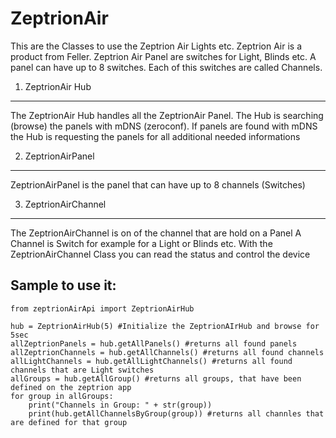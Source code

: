 ZeptrionAir
===========

This are the Classes to use the Zeptrion Air Lights etc. Zeptrion Air is
a product from Feller. Zeptrion Air Panel are switches for Light, Blinds
etc. A panel can have up to 8 switches. Each of this switches are called
Channels.

1) ZeptrionAir Hub
------------------

The ZeptrionAir Hub handles all the ZeptrionAir Panel. The Hub is
searching (browse) the panels with mDNS (zeroconf). If panels are found
with mDNS the Hub is requesting the panels for all additional needed
informations

2) ZeptrionAirPanel
-------------------

ZeptrionAirPanel is the panel that can have up to 8 channels (Switches)

3) ZeptrionAirChannel
---------------------

The ZeptrionAirChannel is on of the channel that are hold on a Panel A
Channel is Switch for example for a Light or Blinds etc. With the
ZeptrionAirChannel Class you can read the status and control the device

Sample to use it:
-----------------

``` {.sourceCode .python}
from zeptrionAirApi import ZeptrionAirHub

hub = ZeptrionAirHub(5) #Initialize the ZeptrionAIrHub and browse for 5sec
allZeptrionPanels = hub.getAllPanels() #returns all found panels
allZeptrionChannels = hub.getAllChannels() #returns all found channels
allLightChannels = hub.getAllLightChannels() #returns all found channels that are Light switches
allGroups = hub.getAllGroup() #returns all groups, that have been defined on the zeptrion app
for group in allGroups:
    print("Channels in Group: " + str(group))
    print(hub.getAllChannelsByGroup(group)) #returns all channles that are defined for that group
```
